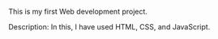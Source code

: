 This is my first Web development project.


Description: 
In this, I have used HTML, CSS, and JavaScript.
